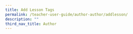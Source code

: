 ```yaml
---
title: Add Lesson Tags
permalink: /teacher-user-guide/author-author/addlesson/
description: ""
third_nav_title: Author
---
```

